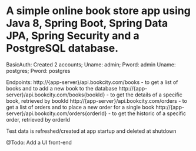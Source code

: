 # A simple online book store app using Java 8, Spring Boot, Spring Data JPA, Spring Security and a PostgreSQL database.

BasicAuth:
Created 2 accounts;
Uname: admin; Pword: admin
Uname: postgres; Pword: postgres

Endpoints:
http://{app-server}/api.bookcity.com/books - to get a list of books and to add a new book to the database
http://{app-server}/api.bookcity.com/books{bookId} - to get the details of a specific book, retrieved by bookId
http://{app-server}/api.bookcity.com/orders - to get a list of orders and to place a new order for a single book
http://{app-server}/api.bookcity.com/orders{orderId} - to get the historic of a specific order, retrieved by orderId

Test data is refreshed/created at app startup and deleted at shutdown

@Todo:
Add a UI front-end

